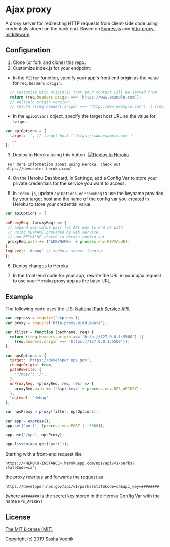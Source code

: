 # Ajax proxy

A proxy server for redirecting HTTP requests from client-side code using credentials stored on the back end.
Based on [Expressjs](https://expressjs.com) and [http-proxy-middleware](https://github.com/chimurai/http-proxy-middleware).

## Configuration

1. Clone (or fork and clone) this repo.
2. Customize index.js for your endpoint:

  - In the `filter` function, specify your app's front end origin as the value for `req.headers.origin`.
```js
  // customize with origin(s) that your content will be served from
  return (req.headers.origin === 'https://www.example.com');
  // multiple origin version:
  // return ((req.headers.origin === 'http://www.example.com') || (req.headers.origin === 'https://www.example.com'));
```
  - In the `apiOptions` object, specify the target host URL as the value for `target`.

```js
var apiOptions = {
  target: '', // target host ('https://www.example.com')
  ...
};
```

   3. Deploy to Heroku using this button:
     [![Deploy to Heroku](https://www.herokucdn.com/deploy/button.png)](https://heroku.com/deploy)

     For more information about using Heroku, check out https://devcenter.heroku.com/

   4. On the Heroku Dashboard, in Settings, add a Config Var to store your private credentials for the service you want to access.

   5. In `index.js`, update `apiOptions.onProxyReq` to use the keyname provided by your target host and the name of the config var you created in Heroku to store your credential value.

   ```js
var apiOptions = {
  ...
  onProxyReq: (proxyReq) => {
    // append key-value pair for API key to end of path
    // using KEYNAME provided by web service
    // and KEYVALUE stored in Heroku config var
    proxyReq.path += ('&KEYNAME=' + process.env.KEYVALUE);
  },
  logLevel: 'debug' // verbose server logging
};
   ```

   6. Deploy changes to Heroku.

   7. In the front-end code for your app, rewrite the URL in your ajax request to use your Heroku proxy app as the base URL.

## Example
The following code uses the U.S. [National Park Service API]().

```js
var express = require('express');
var proxy = require('http-proxy-middleware');

var filter = function (pathname, req) {
  return ((req.headers.origin === 'http://127.0.0.1:5500') ||
    (req.headers.origin === 'https://127.0.0.1:5500'));
};

var npsOptions = {
  target: 'https://developer.nps.gov', 
  changeOrigin: true, 
  pathRewrite: {
    '^/nps/': '/', 
  },
  onProxyReq: (proxyReq, req, res) => {
    proxyReq.path += ('&api_key=' + process.env.NPS_APIKEY);
  },
  logLevel: 'debug'
};

var npsProxy = proxy(filter, npsOptions);

var app = express();
app.set('port', (process.env.PORT || 5000));

app.use('/nps', npsProxy);

app.listen(app.get('port'));

```

Starting with a front-end request like

```https://<HEROKU-INSTANCE>.herokuapp.com/nps/api/v1/parks?stateCode=ca';```

the proxy rewrites and forwards the request as

```https://developer.nps.gov/api/v1/parks?stateCode=ca&api_key=########```

(where `########` is the secret key stored in the Heroku Config Var with the name `NPS_APIKEY`)

## License

[The MIT License (MIT)](https://choosealicense.com/licenses/mit/)

Copyright (c) 2019 Sasha Vodnik

<!-- 
## Deploying to Heroku

```
heroku create
git push heroku master
heroku open
```
-->